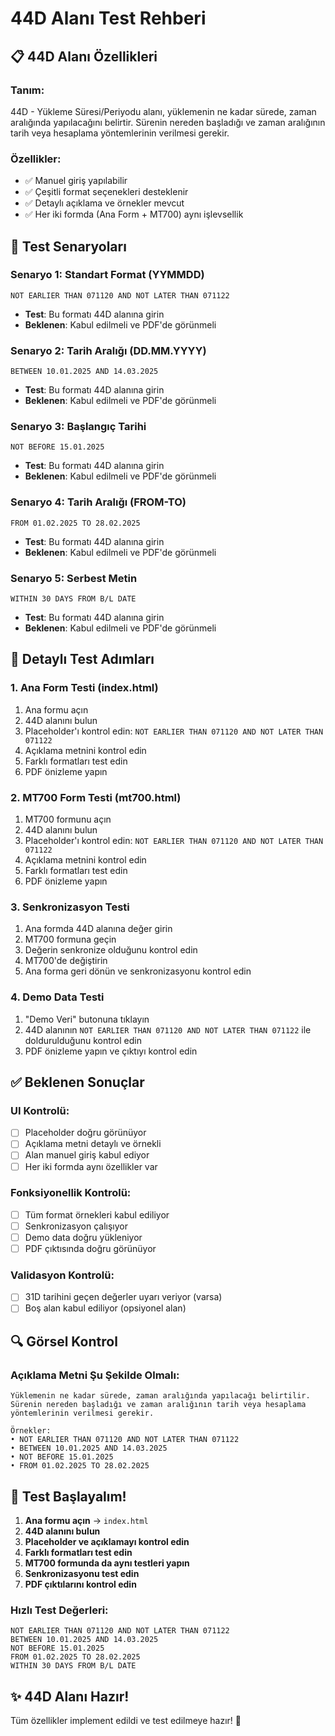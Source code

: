 # 44D Alanı Test Rehberi

## 📋 **44D Alanı Özellikleri**

### **Tanım:**
44D - Yükleme Süresi/Periyodu alanı, yüklemenin ne kadar sürede, zaman aralığında yapılacağını belirtir. Sürenin nereden başladığı ve zaman aralığının tarih veya hesaplama yöntemlerinin verilmesi gerekir.

### **Özellikler:**
- ✅ Manuel giriş yapılabilir
- ✅ Çeşitli format seçenekleri desteklenir
- ✅ Detaylı açıklama ve örnekler mevcut
- ✅ Her iki formda (Ana Form + MT700) aynı işlevsellik

## 🧪 **Test Senaryoları**

### **Senaryo 1: Standart Format (YYMMDD)**
```
NOT EARLIER THAN 071120 AND NOT LATER THAN 071122
```
- **Test**: Bu formatı 44D alanına girin
- **Beklenen**: Kabul edilmeli ve PDF'de görünmeli

### **Senaryo 2: Tarih Aralığı (DD.MM.YYYY)**
```
BETWEEN 10.01.2025 AND 14.03.2025
```
- **Test**: Bu formatı 44D alanına girin
- **Beklenen**: Kabul edilmeli ve PDF'de görünmeli

### **Senaryo 3: Başlangıç Tarihi**
```
NOT BEFORE 15.01.2025
```
- **Test**: Bu formatı 44D alanına girin
- **Beklenen**: Kabul edilmeli ve PDF'de görünmeli

### **Senaryo 4: Tarih Aralığı (FROM-TO)**
```
FROM 01.02.2025 TO 28.02.2025
```
- **Test**: Bu formatı 44D alanına girin
- **Beklenen**: Kabul edilmeli ve PDF'de görünmeli

### **Senaryo 5: Serbest Metin**
```
WITHIN 30 DAYS FROM B/L DATE
```
- **Test**: Bu formatı 44D alanına girin
- **Beklenen**: Kabul edilmeli ve PDF'de görünmeli

## 🎯 **Detaylı Test Adımları**

### **1. Ana Form Testi (index.html)**
1. Ana formu açın
2. 44D alanını bulun
3. Placeholder'ı kontrol edin: `NOT EARLIER THAN 071120 AND NOT LATER THAN 071122`
4. Açıklama metnini kontrol edin
5. Farklı formatları test edin
6. PDF önizleme yapın

### **2. MT700 Form Testi (mt700.html)**
1. MT700 formunu açın
2. 44D alanını bulun
3. Placeholder'ı kontrol edin: `NOT EARLIER THAN 071120 AND NOT LATER THAN 071122`
4. Açıklama metnini kontrol edin
5. Farklı formatları test edin
6. PDF önizleme yapın

### **3. Senkronizasyon Testi**
1. Ana formda 44D alanına değer girin
2. MT700 formuna geçin
3. Değerin senkronize olduğunu kontrol edin
4. MT700'de değiştirin
5. Ana forma geri dönün ve senkronizasyonu kontrol edin

### **4. Demo Data Testi**
1. "Demo Veri" butonuna tıklayın
2. 44D alanının `NOT EARLIER THAN 071120 AND NOT LATER THAN 071122` ile doldurulduğunu kontrol edin
3. PDF önizleme yapın ve çıktıyı kontrol edin

## ✅ **Beklenen Sonuçlar**

### **UI Kontrolü:**
- [ ] Placeholder doğru görünüyor
- [ ] Açıklama metni detaylı ve örnekli
- [ ] Alan manuel giriş kabul ediyor
- [ ] Her iki formda aynı özellikler var

### **Fonksiyonellik Kontrolü:**
- [ ] Tüm format örnekleri kabul ediliyor
- [ ] Senkronizasyon çalışıyor
- [ ] Demo data doğru yükleniyor
- [ ] PDF çıktısında doğru görünüyor

### **Validasyon Kontrolü:**
- [ ] 31D tarihini geçen değerler uyarı veriyor (varsa)
- [ ] Boş alan kabul ediliyor (opsiyonel alan)

## 🔍 **Görsel Kontrol**

### **Açıklama Metni Şu Şekilde Olmalı:**
```
Yüklemenin ne kadar sürede, zaman aralığında yapılacağı belirtilir. 
Sürenin nereden başladığı ve zaman aralığının tarih veya hesaplama 
yöntemlerinin verilmesi gerekir.

Örnekler:
• NOT EARLIER THAN 071120 AND NOT LATER THAN 071122
• BETWEEN 10.01.2025 AND 14.03.2025
• NOT BEFORE 15.01.2025
• FROM 01.02.2025 TO 28.02.2025
```

## 🚀 **Test Başlayalım!**

1. **Ana formu açın** → `index.html`
2. **44D alanını bulun**
3. **Placeholder ve açıklamayı kontrol edin**
4. **Farklı formatları test edin**
5. **MT700 formunda da aynı testleri yapın**
6. **Senkronizasyonu test edin**
7. **PDF çıktılarını kontrol edin**

### **Hızlı Test Değerleri:**
```
NOT EARLIER THAN 071120 AND NOT LATER THAN 071122
BETWEEN 10.01.2025 AND 14.03.2025
NOT BEFORE 15.01.2025
FROM 01.02.2025 TO 28.02.2025
WITHIN 30 DAYS FROM B/L DATE
```

## ✨ **44D Alanı Hazır!**

Tüm özellikler implement edildi ve test edilmeye hazır! 🎉
